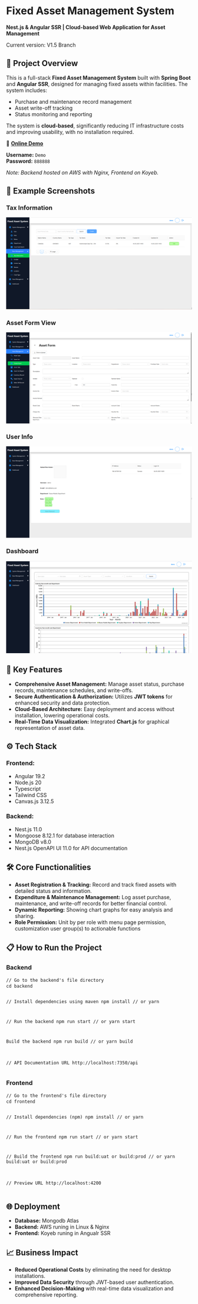 

<h1>Fixed Asset Management System</h1>
<p><strong>Nest.js & Angular SSR | Cloud-based Web Application for Asset Management</strong></p>
<p>Current version: V1.5 Branch </p>

<h2>🌟 Project Overview</h2>
<p>This is a full-stack <strong>Fixed Asset Management System</strong> built with <strong>Spring Boot</strong> and <strong>Angular SSR</strong>, designed for managing fixed assets within facilities. The system includes:</p>
<ul>
  <li>Purchase and maintenance record management</li>
  <li>Asset write-off tracking</li>
  <li>Status monitoring and reporting</li>
</ul>
<p>The system is <strong>cloud-based</strong>, significantly reducing IT infrastructure costs and improving usability, with no installation required.</p>

<p>🔗 <strong><a href="https://fixedasset-prod-felix9611-d3fc9544.koyeb.app/login" target="_blank">Online Demo</a></strong></p>
<p><strong>Username:</strong> <code>Demo</code><br>
<strong>Password:</strong> <code>888888</code></p>
<p><em>Note: Backend hosted on AWS with Nginx, Frontend on Koyeb.</em></p>

<h2>📸 Example Screenshots</h2>

<h3>Tax Information</h3>
<img src="https://github.com/felix9611/nest-fixedasset-mongo-angular/blob/dev/image/fixedasset-1.png" alt="Dashboard Overview">

<h3>Asset Form View</h3>
<img src="https://github.com/felix9611/nest-fixedasset-mongo-angular/blob/dev/image/fixedasset-2.png" alt="Asset List View">

<h3>User Info</h3>
<img src="https://github.com/felix9611/nest-fixedasset-mongo-angular/blob/dev/image/fixedasset-3.png" alt="Maintenance Records">

<h3>Dashboard</h3>
<img src="https://github.com/felix9611/nest-fixedasset-mongo-angular/blob/dev/image/fixedasset-4.png" alt="Write-Off Management">

<h2>🚀 Key Features</h2>
<ul>
  <li><strong>Comprehensive Asset Management:</strong> Manage asset status, purchase records, maintenance schedules, and write-offs.</li>
  <li><strong>Secure Authentication & Authorization:</strong> Utilizes <strong>JWT tokens</strong> for enhanced security and data protection.</li>
  <li><strong>Cloud-Based Architecture:</strong> Easy deployment and access without installation, lowering operational costs.</li>
  <li><strong>Real-Time Data Visualization:</strong> Integrated <strong>Chart.js</strong> for graphical representation of asset data.</li>
</ul>

<h2>⚙️ Tech Stack</h2>
<h3>Frontend:</h3>
<ul>
  <li>Angular 19.2</li>
  <li>Node.js 20</li>
  <li>Typescript</li>
  <li>Tailwind CSS</li>
  <li>Canvas.js 3.12.5</li>
  <!--<li>xlsx, jspdf for reporting and data export</li>-->
</ul>
<h3>Backend:</h3>
<ul>
  <li>Nest.js 11.0</li>
  <li>Mongoose 8.12.1 for database interaction</li>
  <li>MongoDB v8.0</li>
  <li>Nest.js OpenAPI UI 11.0 for API documentation</li>
</ul>

<h2>🛠️ Core Functionalities</h2>
<ul>
  <li><strong>Asset Registration & Tracking:</strong> Record and track fixed assets with detailed status and information.</li>
  <li><strong>Expenditure & Maintenance Management:</strong> Log asset purchase, maintenance, and write-off records for better financial control.</li>
  <li><strong>Dynamic Reporting:</strong> Showing chart graphs for easy analysis and sharing.</li>
  <li><strong>Role Permission:</strong> Unit by per role with menu page permission, customization user group(s) to actionable functions</li>
</ul>

<h2>📋 How to Run the Project</h2>

<h3>Backend</h3>
<pre><code>// Go to the backend's file directory
cd backend

// Install dependencies using maven
npm install
// or
yarn

// Run the backend
npm run start
// or
yarn start

Build the backend
npm run build
// or
yarn build


// API Documentation URL
http://localhost:7350/api
</code></pre>

<h3>Frontend</h3>
<pre><code>// Go to the frontend's file directory
cd frontend

// Install dependencies (npm)
npm install
// or
yarn

// Run the frontend
npm run start
// or
yarn start

// Build the frontend
npm run build:uat or build:prod
// or
yarn build:uat or build:prod

// Preview URL
http://localhost:4200
</code></pre>

<h2>🌐 Deployment</h2>
<ul>
  <li><strong>Database:</strong> Mongodb Atlas</li>
  <li><strong>Backend:</strong> AWS runing in Linux & Nginx</li>
  <li><strong>Frontend:</strong> Koyeb runing in Angualr SSR</li>
</ul>

<h2>📈 Business Impact</h2>
<ul>
  <li><strong>Reduced Operational Costs</strong> by eliminating the need for desktop installations.</li>
  <li><strong>Improved Data Security</strong> through JWT-based user authentication.</li>
  <li><strong>Enhanced Decision-Making</strong> with real-time data visualization and comprehensive reporting.</li>
</ul>
